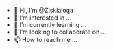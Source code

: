 - 👋 Hi, I’m @Ziskialoqa
- 👀 I’m interested in ...
- 🌱 I’m currently learning ...
- 💞️ I’m looking to collaborate on ...
- 📫 How to reach me ...

<!---
Ziskialoqa/Ziskialoqa is a ✨ special ✨ repository because its `README.md` (this file) appears on your GitHub profile.
You can click the Preview link to take a look at your changes.
--->

